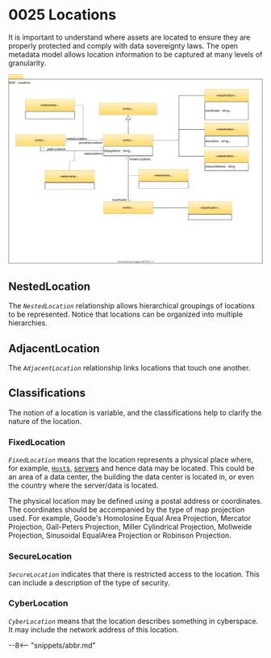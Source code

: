 <!-- SPDX-License-Identifier: CC-BY-4.0 -->
<!-- Copyright Contributors to the Egeria project. -->

# 0025 Locations

It is important to understand where assets are located to ensure they are properly protected and comply with data sovereignty laws. The open metadata model allows location information to be captured at many levels of granularity.

![UML](0025-Locations.svg)

## NestedLocation

The *`NestedLocation`* relationship allows hierarchical groupings of locations to be represented. Notice that locations can be organized into multiple hierarchies.

## AdjacentLocation

The *`AdjacentLocation`* relationship links locations that touch one another.

## Classifications

The notion of a location is variable, and the classifications help to clarify the nature of the location.

### FixedLocation

*`FixedLocation`* means that the location represents a physical place where, for example, [`Host`s](/egeria-docs/types/0/0030-Hosts-and-Platforms/#host), [servers](/egeria-docs/types/0/0040-Software-Servers) and hence data may be located. This could be an area of a data center, the building the data center is located in, or even the country where the server/data is located.

The physical location may be defined using a postal address or coordinates. The coordinates should be accompanied by the type of map projection used. For example, Goode's Homolosine Equal Area Projection, Mercator Projection, Gall-Peters Projection, Miller Cylindrical Projection, Mollweide Projection, Sinusoidal EqualArea Projection or Robinson Projection.

### SecureLocation

*`SecureLocation`* indicates that there is restricted access to the location. This can include a description of the type of security.

### CyberLocation

*`CyberLocation`* means that the location describes something in cyberspace. It may include the network address of this location.

--8<-- "snippets/abbr.md"
